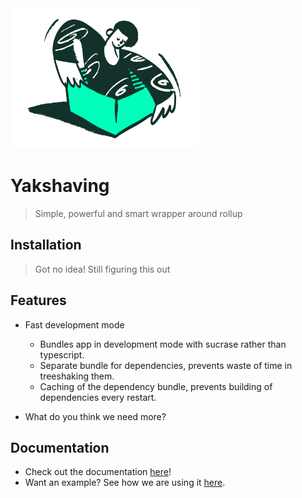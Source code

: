 <img src="./doodle.svg" width="300px" alt="Yakshaving logo"/>

# Yakshaving

> Simple, powerful and smart wrapper around rollup

## Installation

> Got no idea! Still figuring this out

## Features

- Fast development mode

  - Bundles app in development mode with sucrase rather than typescript.
  - Separate bundle for dependencies, prevents waste of time in treeshaking them.
  - Caching of the dependency bundle, prevents building of dependencies every restart.

- What do you think we need more?

## Documentation

- Check out the documentation [here](./docs/README.md)!
- Want an example? See how we are using it [here](https://github.com/vegeta897/d-zone/blob/better-distribution/packages/webapp/build.config.js).
